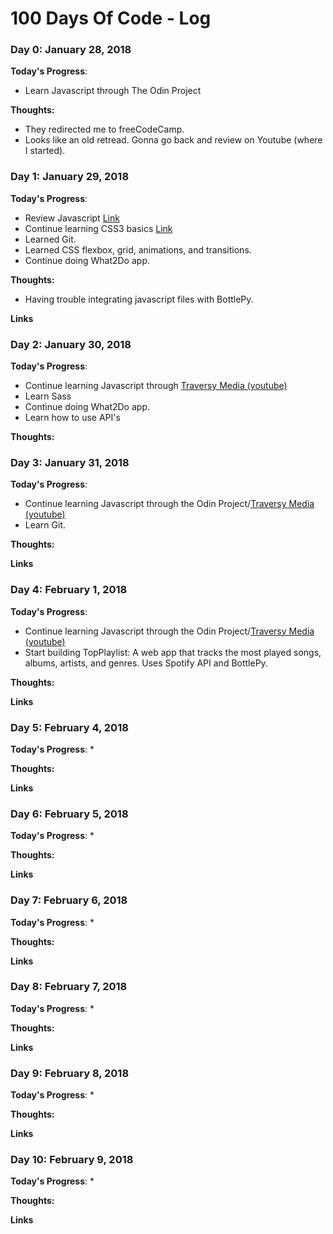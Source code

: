 # 100 Days Of Code - Log

### Day 0: January 28, 2018

**Today's Progress**: 
* Learn Javascript through The Odin Project

**Thoughts:** 
* They redirected me to freeCodeCamp.
* Looks like an old retread. Gonna go back and review on Youtube (where I started).

### Day 1: January 29, 2018

**Today's Progress**:
* Review Javascript [Link](https://www.youtube.com/user/TechGuyWeb)
* Continue learning CSS3 basics [Link](https://www.youtube.com/user/TechGuyWeb)
* Learned Git.
* Learned CSS flexbox, grid, animations, and transitions. 
* Continue doing What2Do app.

**Thoughts:**
* Having trouble integrating javascript files with BottlePy.


**Links**

### Day 2: January 30, 2018

**Today's Progress**:
* Continue learning Javascript through [Traversy Media (youtube)](https://www.youtube.com/user/TechGuyWeb)
* Learn Sass
* Continue doing What2Do app.
* Learn how to use API's


**Thoughts:**

### Day 3: January 31, 2018

**Today's Progress**:
* Continue learning Javascript through the Odin Project/[Traversy Media (youtube)](https://www.youtube.com/user/TechGuyWeb)
* Learn Git.


**Thoughts:**

**Links**

### Day 4: February 1, 2018

**Today's Progress**:
* Continue learning Javascript through the Odin Project/[Traversy Media (youtube)](https://www.youtube.com/user/TechGuyWeb)
* Start building TopPlaylist: A web app that tracks the most played songs, albums, artists, and genres. Uses Spotify API and BottlePy. 

**Thoughts:**

**Links**

### Day 5: February 4, 2018

**Today's Progress**:
*

**Thoughts:**

**Links**

### Day 6: February 5, 2018

**Today's Progress**:
*

**Thoughts:**

**Links**

### Day 7: February 6, 2018

**Today's Progress**:
*

**Thoughts:**

**Links**

### Day 8: February 7, 2018

**Today's Progress**:
*

**Thoughts:**

**Links**

### Day 9: February 8, 2018

**Today's Progress**:
*

**Thoughts:**

**Links**

### Day 10: February 9, 2018

**Today's Progress**:
*

**Thoughts:**

**Links**
